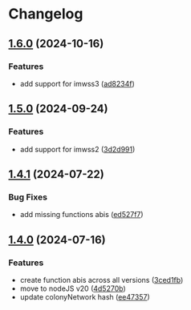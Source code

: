 # Changelog

## [1.6.0](https://github.com/JoinColony/abis/compare/v1.5.0...v1.6.0) (2024-10-16)


### Features

* add support for imwss3 ([ad8234f](https://github.com/JoinColony/abis/commit/ad8234f5e26a547bd8674ca46585b6a2108d0dbd))

## [1.5.0](https://github.com/JoinColony/abis/compare/v1.4.1...v1.5.0) (2024-09-24)


### Features

* add support for imwss2 ([3d2d991](https://github.com/JoinColony/abis/commit/3d2d991545742c119343d043f5a5167e83240a70))

## [1.4.1](https://github.com/JoinColony/abis/compare/v1.4.0...v1.4.1) (2024-07-22)


### Bug Fixes

* add missing functions abis ([ed527f7](https://github.com/JoinColony/abis/commit/ed527f7bc672ad59051b0ed0cbe05856262760a7))

## [1.4.0](https://github.com/JoinColony/abis/compare/v1.3.0...v1.4.0) (2024-07-16)


### Features

* create function abis across all versions ([3ced1fb](https://github.com/JoinColony/abis/commit/3ced1fb3a3faf3ba71c53dc0cf69b2ee75ba83d9))
* move to nodeJS v20 ([4d5270b](https://github.com/JoinColony/abis/commit/4d5270b7f20754488a6b1fa43cdbf7cdc81b653c))
* update colonyNetwork hash ([ee47357](https://github.com/JoinColony/abis/commit/ee4735752230052f9ae9f253edfbed55af32a14b))

